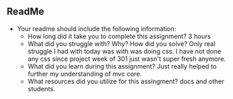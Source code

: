 ## ReadMe
- Your readme should include the following information:
	- How long did it take you to complete this assignment?
	3 hours
	- What did you struggle with? Why? How did you solve?
	Only real struggle I had with today was with was doing css. 
	I have not done any css since project week of 301 just wasn't super 
	fresh anymore. 
	- What did you learn during this assignment?
	Just really helped to further my understanding of mvc core.
    - What resources did you utilize for this assingment?
	docs and other students. 

